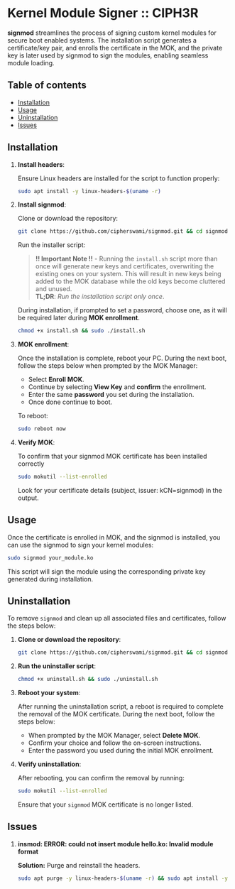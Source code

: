 # Kernel Module Signer :: CIPH3R <!-- omit in toc -->

**signmod** streamlines the process of signing custom kernel modules for secure boot enabled systems. The installation script generates a certificate/key pair, and enrolls the certificate in the MOK, and the private key is later used by signmod to sign the modules, enabling seamless module loading.

## Table of contents <!-- omit in toc -->
- [Installation](#installation)
- [Usage](#usage)
- [Uninstallation](#uninstallation)
- [Issues](#issues)

## Installation

1. **Install headers**:  
 
    Ensure Linux headers are installed for the script to function properly:  

   ```bash
   sudo apt install -y linux-headers-$(uname -r)
   ```

3. **Install signmod**:  
   
    Clone or download the repository:

    ```bash
    git clone https://github.com/cipherswami/signmod.git && cd signmod
    ```

    Run the installer script:

    > **!! Important Note !!** - Running the `install.sh` script more than once will generate new keys and certificates, overwriting the existing ones on your system. This will result in new keys being added to the MOK database while the old keys become cluttered and unused.  
    > **TL;DR**: _Run the installation script only once_.   
    
    During installation, if prompted to set a password, choose one, as it will be required later during **MOK enrollment**.

    ```bash
    chmod +x install.sh && sudo ./install.sh
    ```

1. **MOK enrollment**:  

    Once the installation is complete, reboot your PC. During the next boot, follow the steps below when prompted by the MOK Manager: 

    - Select **Enroll MOK**.
    - Continue by selecting **View Key** and **confirm** the enrollment.
    - Enter the same **password** you set during the installation.
    - Once done continue to boot.

    To reboot:

    ```bash
    sudo reboot now
    ```

2. **Verify MOK**:  

    To confirm that your signmod MOK certificate has been installed correctly

    ```bash
    sudo mokutil --list-enrolled
    ```

    Look for your certificate details (subject, issuer: kCN=signmod) in the output.

## Usage

Once the certificate is enrolled in MOK, and the signmod is installed, you can use the signmod to sign your kernel modules:

```bash
sudo signmod your_module.ko
```

This script will sign the module using the corresponding private key generated during installation.

## Uninstallation

To remove `signmod` and clean up all associated files and certificates, follow the steps below:

1. **Clone or download the repository**:

    ```bash
    git clone https://github.com/cipherswami/signmod.git && cd signmod
    ```

2. **Run the uninstaller script**:  

    ```bash
    chmod +x uninstall.sh && sudo ./uninstall.sh
    ```

2. **Reboot your system**:  

    After running the uninstallation script, a reboot is required to complete the removal of the MOK certificate. During the next boot, follow the steps below:
    
    - When prompted by the MOK Manager, select **Delete MOK**.
    - Confirm your choice and follow the on-screen instructions.
    - Enter the password you used during the initial MOK enrollment.

3. **Verify uninstallation**:  

    After rebooting, you can confirm the removal by running:

    ```bash
    sudo mokutil --list-enrolled
    ```

    Ensure that your `signmod` MOK certificate is no longer listed.


## Issues

1. **insmod: ERROR: could not insert module hello.ko: Invalid module format**  
   
   **Solution:** Purge and reinstall the headers.

    ```bash
    sudo apt purge -y linux-headers-$(uname -r) && sudo apt install -y linux-headers-$(uname -r)
    ```
